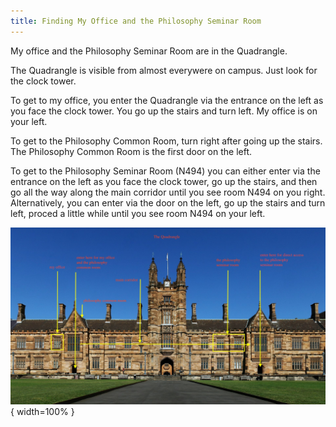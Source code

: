 ```yaml
---
title: Finding My Office and the Philosophy Seminar Room
---
```


My office and the Philosophy Seminar Room are in the Quadrangle.

The Quadrangle is visible from almost everywere on campus. Just look for the clock tower.

To get to my office, you enter the Quadrangle via the entrance on the left as you face the clock tower. You go up the stairs and turn left. My office is on your left.

To get to the Philosophy Common Room, turn right after going up the stairs. The Philosophy Common Room is the first door on the left. 

To get to the Philosophy Seminar Room (N494) you can either enter via the entrance on the left as you face the clock tower, go up the stairs, and then go all the way along the main corridor until you see room N494 on you right. Alternatively, you can enter via the door on the left, go up the stairs and turn left, proced a little while until you see room N494 on your left.

![The Quadrangle (Open Image in a New Tab to view Full Sized)](./images/quad.jpg){ width=100% }